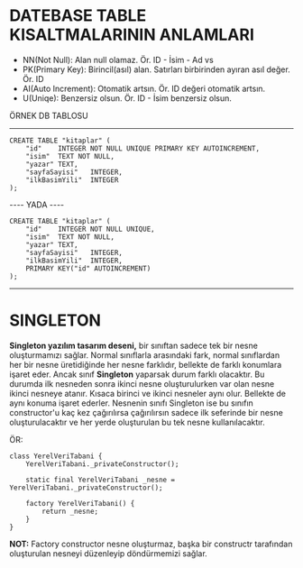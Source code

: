 # DATEBASE TABLE KISALTMALARININ ANLAMLARI

- NN(Not Null): Alan null olamaz. Ör. ID - İsim - Ad vs 
- PK(Primary Key): Birincil(asıl) alan. Satırları birbirinden ayıran asıl değer. Ör. ID
- AI(Auto Increment): Otomatik artsın. Ör. ID değeri otomatik artsın.
- U(Uniqe): Benzersiz olsun. Ör. ID - İsim benzersiz olsun.

ÖRNEK DB TABLOSU

----
````
CREATE TABLE "kitaplar" (
    "id"    INTEGER NOT NULL UNIQUE PRIMARY KEY AUTOINCREMENT,
    "isim"  TEXT NOT NULL,
    "yazar" TEXT,
    "sayfaSayisi"   INTEGER,
    "ilkBasimYili"  INTEGER
);
````
---- YADA ----
````
CREATE TABLE "kitaplar" (
    "id"    INTEGER NOT NULL UNIQUE,
    "isim"  TEXT NOT NULL,
    "yazar" TEXT,
    "sayfaSayisi"   INTEGER,
    "ilkBasimYili"  INTEGER,
    PRIMARY KEY("id" AUTOINCREMENT)
);
````
-----

# SINGLETON

**Singleton yazılım tasarım deseni,** bir sınıftan sadece tek bir nesne oluşturmamızı sağlar. 
Normal sınıflarla arasındaki fark, normal sınıflardan her bir nesne üretidiğinde her nesne farklıdır, 
bellekte de farklı konumlara işaret eder. Ancak sınıf **Singleton** yaparsak durum farklı olacaktır.
Bu durumda ilk nesneden sonra ikinci nesne oluşturulurken var olan nesne ikinci nesneye atanır.
Kısaca birinci ve ikinci nesneler aynı olur. Bellekte de aynı konuma işaret ederler. Nesnenin sınıfı
Singleton ise bu sınıfın constructor'u kaç kez çağırılırsa çağırılırsın sadece ilk seferinde bir 
nesne oluşturulacaktır ve her yerde oluşturulan bu tek nesne kullanılacaktır.

ÖR:

````
class YerelVeriTabani {
    YerelVeriTabani._privateConstructor();
    
    static final YerelVeriTabani _nesne = YerelVeriTabani._privateConstructor();
    
    factory YerelVeriTabani() {
        return _nesne;
    }
}
````
**NOT:** Factory constructor nesne oluşturmaz, başka bir constructr tarafından oluşturulan nesneyi 
düzenleyip döndürmemizi sağlar.

